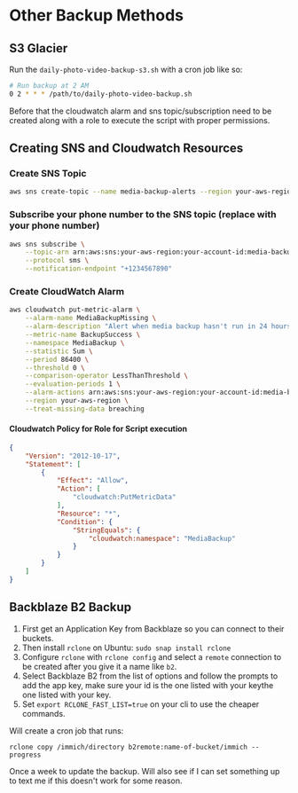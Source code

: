 # Other Backup Methods

## S3 Glacier

Run the `daily-photo-video-backup-s3.sh` with a cron job like so:

```bash
# Run backup at 2 AM
0 2 * * * /path/to/daily-photo-video-backup.sh
```

Before that the cloudwatch alarm and sns topic/subscription need to be created along with a role to execute the script
with proper permissions.

## Creating SNS and Cloudwatch Resources
### Create SNS Topic
```bash
aws sns create-topic --name media-backup-alerts --region your-aws-region
```

### Subscribe your phone number to the SNS topic (replace with your phone number)
```bash
aws sns subscribe \
    --topic-arn arn:aws:sns:your-aws-region:your-account-id:media-backup-alerts \
    --protocol sms \
    --notification-endpoint "+1234567890"
```

### Create CloudWatch Alarm
```bash
aws cloudwatch put-metric-alarm \
    --alarm-name MediaBackupMissing \
    --alarm-description "Alert when media backup hasn't run in 24 hours" \
    --metric-name BackupSuccess \
    --namespace MediaBackup \
    --statistic Sum \
    --period 86400 \
    --threshold 0 \
    --comparison-operator LessThanThreshold \
    --evaluation-periods 1 \
    --alarm-actions arn:aws:sns:your-aws-region:your-account-id:media-backup-alerts \
    --region your-aws-region \
    --treat-missing-data breaching
```

#### Cloudwatch Policy for Role for Script execution
```json
{
    "Version": "2012-10-17",
    "Statement": [
        {
            "Effect": "Allow",
            "Action": [
                "cloudwatch:PutMetricData"
            ],
            "Resource": "*",
            "Condition": {
                "StringEquals": {
                    "cloudwatch:namespace": "MediaBackup"
                }
            }
        }
    ]
}
```

## Backblaze B2 Backup

1. First get an Application Key from Backblaze so you can connect to their buckets.
2. Then install `rclone` on Ubuntu: `sudo snap install rclone`
3. Configure `rclone` with `rclone config` and select a `remote` connection to be created after you give it a name like `b2`.
4. Select Backblaze B2 from the list of options and follow the prompts to add the app key, make sure your id is the one listed with your keythe one listed with your key.
5. Set `export RCLONE_FAST_LIST=true` on your cli to use the cheaper commands.

Will create a cron job that runs:

`rclone copy /immich/directory b2remote:name-of-bucket/immich --progress`

Once a week to update the backup. Will also see if I can set something up to text me if this doesn't work for some reason.
